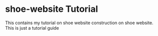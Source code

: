 # shoe-website Tutorial
This contains my tutorial on shoe website construction on shoe website.
This is just a tutorial guide
